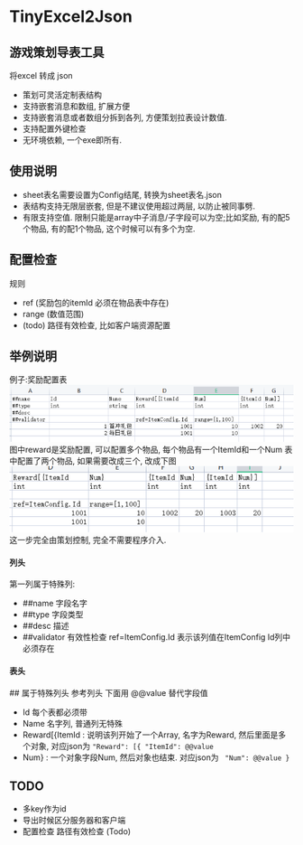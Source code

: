 # TinyExcel2Json


## 游戏策划导表工具
将excel 转成 json

- 策划可灵活定制表结构
- 支持嵌套消息和数组, 扩展方便
- 支持嵌套消息或者数组分拆到各列, 方便策划拉表设计数值.
- 支持配置外键检查
- 无环境依赖, 一个exe即所有.

## 使用说明
- sheet表名需要设置为Config结尾, 转换为sheet表名.json
- 表结构支持无限层嵌套, 但是不建议使用超过两层, 以防止被同事劈. 
- 有限支持空值. 限制只能是array中子消息/子字段可以为空;比如奖励, 有的配5个物品, 有的配1个物品, 这个时候可以有多个为空.

## 配置检查
规则  
- ref (奖励包的itemId 必须在物品表中存在)
- range (数值范围) 
- (todo) 路径有效检查, 比如客户端资源配置 


## 举例说明
例子:奖励配置表
![奖励配置表](./docs/image/sheet_reward.png)  
图中reward是奖励配置, 可以配置多个物品, 每个物品有一个ItemId和一个Num
表中配置了两个物品, 如果需要改成三个, 改成下图  
![奖励配置表](./docs/image/reward3item.png)  
这一步完全由策划控制, 完全不需要程序介入.

#### 列头
第一列属于特殊列:  
- ##name  字段名字  
- ##type  字段类型 
- ##desc  描述 
- ##validator  有效性检查 ref=ItemConfig.Id 表示该列值在ItemConfig Id列中必须存在

#### 表头
\#\# 属于特殊列头 参考列头
下面用 @@value 替代字段值
- Id 每个表都必须带
- Name 名字列, 普通列无特殊
- Reward[{ItemId : 说明该列开始了一个Array, 名字为Reward, 然后里面是多个对象, 对应json为 ```"Reward": [{ "ItemId": @@value ``` 
- Num} : 一个对象字段Num, 然后对象也结束. 对应json为 ``` "Num": @@value }```



## TODO 
- 多key作为id
- 导出时候区分服务器和客户端
- 配置检查 路径有效检查 (Todo)